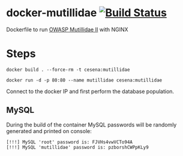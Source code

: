# docker-mutillidae [![Build Status](https://travis-ci.org/edoz90/docker-mutillidae.svg?branch=master)](https://travis-ci.org/edoz90/docker-mutillidae)
Dockerfile to run [OWASP Mutillidae II](https://github.com/webpwnized/mutillidae) with NGINX

# Steps

`docker build . --force-rm -t cesena:mutillidae`

`docker run -d -p 80:80 --name mutillidae cesena:mutillidae`

Connect to the docker IP and first perform the database population.

## MySQL

During the build of the container MySQL passwords will be randomly generated and printed on console:

```
[!!!] MySQL 'root' password is: FJVHs4vwVCTo94A
[!!!] MySQL 'mutillidae' password is: pzborshCWPpKLy9
```
